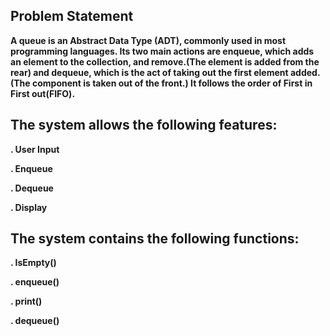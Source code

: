 ## Problem Statement
**A queue is an Abstract Data Type (ADT), commonly used in most programming languages.
Its two main actions are enqueue, which adds an element to the collection, and remove.(The element is added from the rear) and dequeue, which is the act of taking out the first element added. (The component is taken out of the front.)
It follows the order of First in First out(FIFO).**

## The system allows the following features:
**. User Input**

**. Enqueue**

**. Dequeue**
  
**. Display**

  ## The system contains the following functions:
  **. IsEmpty()**
  
  **. enqueue()**
  
  **. print()**
  
  **. dequeue()**
